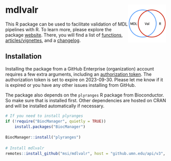 
<!-- README.md is generated from README.Rmd. Please edit that file -->

# mdlvalr <img src="man/figures/logo.png" align="right" alt="" width="120" />

This R package can be used to facilitate validation of MDL pipelines
with R. To learn more, please explore the package
[website](https://pages.github.umn.edu/msi/mdlvalr). There, you will
find a list of
[functions](https://pages.github.umn.edu/msi/mdlvalr/news/index.html),
[articles/vignettes](https://pages.github.umn.edu/msi/mdlvalr/articles/index.html),
and a
[changelog](https://pages.github.umn.edu/msi/mdlvalr/news/index.html).

## Installation

Installing the package from a GitHub Enterprise (organization) account
requires a few extra arguments, including an [authorization
token](https://docs.github.com/en/enterprise-server@3.2/authentication/keeping-your-account-and-data-secure/creating-a-personal-access-token).
The authorization token is set to expire on 2023-09-30. Please let me
know if it is expired or you have any other issues installing from
GitHub.

The package also depends on the `plyranges` R package from Bioconductor.
So make sure that is installed first. Other dependencies are hosted on
CRAN and will be installed automatically if necessary.

``` r
# If you need to install plyranges
if (!require("BiocManager", quietly = TRUE))
    install.packages("BiocManager")

BiocManager::install("plyranges")

# Install mdlvalr
remotes::install_github("msi/mdlvalr", host = "github.umn.edu/api/v3", auth_token = "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")
```
